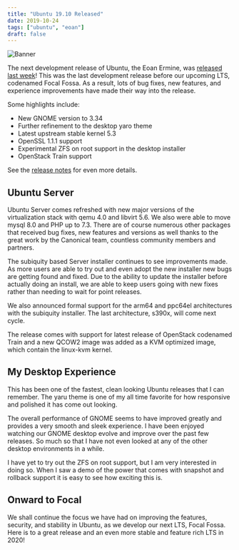 ```yaml
---
title: "Ubuntu 19.10 Released"
date: 2019-10-24
tags: ["ubuntu", "eoan"]
draft: false
---
```


![Banner](/img/ubuntu/eoan.jpg#center)

The next development release of Ubuntu, the Eoan Ermine, was [released last week](https://lists.ubuntu.com/archives/ubuntu-announce/2019-October/000250.html)! This was the last development release before our upcoming LTS, codenamed Focal Fossa. As a result, lots of bug fixes, new features, and experience improvements have made their way into the release.

Some highlights include:

* New GNOME version to 3.34
* Further refinement to the desktop yaro theme
* Latest upstream stable kernel 5.3
* OpenSSL 1.1.1 support
* Experimental ZFS on root support in the desktop installer
* OpenStack Train support

See the [release notes](https://wiki.ubuntu.com/EoanErmine/ReleaseNotes) for even more details.

## Ubuntu Server

Ubuntu Server comes refreshed with new major versions of the virtualization stack with qemu 4.0 and libvirt 5.6. We also were able to move mysql 8.0 and PHP up to 7.3. There are of course numerous other packages that received bug fixes, new features and versions as well thanks to the great work by the Canonical team, countless community members and partners.

The subiquity based Server installer continues to see improvements made. As more users are able to try out and even adopt the new installer new bugs are getting found and fixed. Due to the ability to update the installer before actually doing an install, we are able to keep users going with new fixes rather than needing to wait for point releases.

We also announced formal support for the arm64 and ppc64el architectures with the subiquity installer. The last architecture, s390x, will come next cycle.

The release comes with support for latest release of OpenStack codenamed Train and a new QCOW2 image was added as a KVM optimized image, which contain the linux-kvm kernel.

## My Desktop Experience

This has been one of the fastest, clean looking Ubuntu releases that I can remember. The yaru theme is one of my all time favorite for how responsive and polished it has come out looking.

The overall performance of GNOME seems to have improved greatly and provides a very smooth and sleek experience. I have been enjoyed watching our GNOME desktop evolve and improve over the past few releases. So much so that I have not even looked at any of the other desktop environments in a while.

I have yet to try out the ZFS on root support, but I am very interested in doing so. When I saw a demo of the power that comes with snapshot and rollback support it is easy to see how exciting this is.

## Onward to Focal

We shall continue the focus we have had on improving the features, security, and stability in Ubuntu, as we develop our next LTS, Focal Fossa. Here is to a great release and an even more stable and feature rich LTS in 2020!
